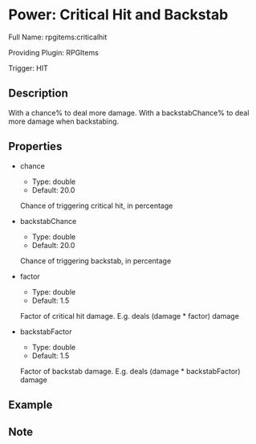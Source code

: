 # Power: Critical Hit and Backstab

Full Name: rpgitems:criticalhit

Providing Plugin: RPGItems

Trigger: HIT

<!-- beginCustomHeader -->
<!-- endCustomHeader -->

## Description

With a chance% to deal more damage. With a backstabChance% to deal more damage when backstabing.
<!-- beginCustomDescription -->
<!-- endCustomDescription -->

## Properties

* chance

  * Type: double
  * Default: 20.0

  Chance of triggering critical hit, in percentage

* backstabChance

  * Type: double
  * Default: 20.0

  Chance of triggering backstab, in percentage

* factor

  * Type: double
  * Default: 1.5

  Factor of critical hit damage. E.g. deals (damage * factor) damage

* backstabFactor

  * Type: double
  * Default: 1.5

  Factor of backstab damage. E.g. deals (damage * backstabFactor) damage


<!-- beginCustomProperties -->
<!-- endCustomProperties -->

## Example

<!-- beginCustomExample -->
<!-- endCustomExample -->

## Note

<!-- beginCustomNote -->
<!-- endCustomNote -->